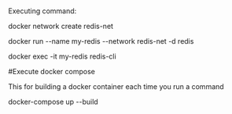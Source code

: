 #


Executing command:

docker network create redis-net

docker run --name my-redis --network redis-net -d redis

docker exec -it my-redis redis-cli

#Execute docker compose

This  for building a docker container each time you run a command

 docker-compose up --build 
